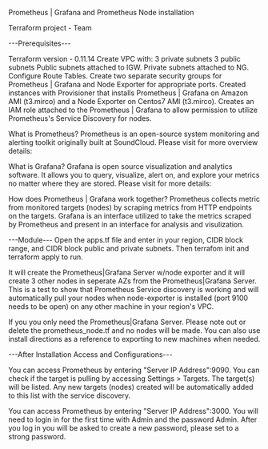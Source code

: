 Prometheus | Grafana and Prometheus Node installation 


Terraform project - Team 


---Prerequisites---  


Terraform version - 0.11.14 Create VPC with: 3 private subnets 3 public subnets Public subnets attached to IGW. Private subnets attached to NG. Configure Route Tables. Create two separate security groups for Prometheus | Grafana and Node Exporter for appropriate ports. Created instances with Provisioner that installs Prometheus | Grafana on Amazon AMI (t3.mirco) and a Node Exporter on Centos7 AMI (t3.mirco). Creates an IAM role attached to the Prometheus | Grafana to allow permission to utilize Prometheus's Service Discovery for nodes. 

What is Prometheus?
Prometheus is an open-source system monitoring and alerting toolkit originally built at SoundCloud. Please visit for more overview details:

What is Grafana?
Grafana is open source visualization and analytics software. It allows you to query, visualize, alert on, and explore your metrics no matter where they are stored.  Please visit for more details:

How does Prometheus | Grafana work together?
Prometheus collects metric from monitored targets (nodes) by scraping metrics from HTTP endpoints on the targets. Grafana is an interface utilized to take the metrics scraped by Prometheus and present in an interface for analysis and visulization. 

---Module---
Open the apps.tf file and enter in your region, CIDR block range, and CIDR block public and private subnets. Then terrafom init and terraform apply to run.

It will create the Prometheus|Grafana Server w/node exporter  and it will create 3 other nodes in seperate AZs from the Prometheus|Grafana Server. This is a test to show that Prometheus Service discovery is working and will automatically pull your nodes when node-exporter is installed (port 9100 needs to be open) on any other machine in your region's VPC.

If you you only need the Prometheus|Grafana Server.  Please note out or delete the prometheus_node.tf and no nodes will be made. You can also use install directions as a reference to exporting to new machines when needed. 

---After Installation Access and Configurations---

You can access Prometheus by entering "Server IP Address":9090. You can check if the target is pulling by accessing Settings > Targets. The target(s) will be listed.  Any new targets (nodes) created will be automatically added to this list with the service discovery. 

You can access Prometheus by entering "Server IP Address":3000. You will need to login in for the first time with Admin and the password Admin. After you log in you will be asked to create a new password, please set to a strong password. 

